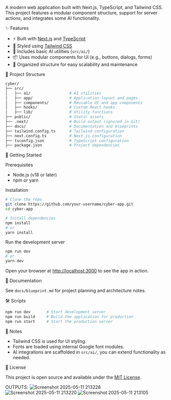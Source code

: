 A modern web application built with Next.js, TypeScript, and Tailwind CSS. This project features a modular component structure, support for server actions, and integrates some AI functionality.

✨ Features

- ⚡️ Built with [Next.js](https://nextjs.org/) and [TypeScript](https://www.typescriptlang.org/)
- 🎨 Styled using [Tailwind CSS](https://tailwindcss.com/)
- 🧠 Includes basic AI utilities (`src/ai/`)
- 📦 Uses modular components for UI (e.g., buttons, dialogs, forms)
- 📁 Organized structure for easy scalability and maintenance

📁 Project Structure

```bash
cyber/
├── src/
│   ├── ai/                 # AI utilities
│   ├── app/                # Application layout and pages
│   ├── components/         # Reusable UI and app components
│   ├── hooks/              # Custom React hooks
│   ├── lib/                # Utility functions
├── public/                 # Static assets
├── .next/                  # Build output (ignored in Git)
├── docs/                   # Documentation and blueprints
├── tailwind.config.ts      # Tailwind configuration
├── next.config.ts          # Next.js configuration
├── tsconfig.json           # TypeScript configuration
├── package.json            # Project dependencies
````
🚀 Getting Started

 Prerequisites

* Node.js (v18 or later)
* npm or yarn

 Installation

```bash
# Clone the repo
git clone https://github.com/your-username/cyber-app.git
cd cyber-app

# Install dependencies
npm install
# or
yarn install
```

 Run the development server

```bash
npm run dev
# or
yarn dev
```

Open your browser at [http://localhost:3000](http://localhost:3000) to see the app in action.

📄 Documentation

See `docs/blueprint.md` for project planning and architecture notes.

🛠 Scripts

```bash
npm run dev       # Start development server
npm run build     # Build the application for production
npm run start     # Start the production server
```

 📌 Notes

* Tailwind CSS is used for UI styling.
* Fonts are loaded using internal Google font modules.
* AI integrations are scaffolded in `src/ai/`, you can extend functionality as needed.

 📄 License

This project is open source and available under the [MIT License](LICENSE).

OUTPUTS:
![Screenshot 2025-05-11 213228](https://github.com/user-attachments/assets/4207b2a0-7754-4a64-a669-9f76723c6c66)
![Screenshot 2025-05-11 213220](https://github.com/user-attachments/assets/3196c02f-740d-4e2c-b2ea-0cfe8476612e)
![Screenshot 2025-05-11 213105](https://github.com/user-attachments/assets/64d25882-251a-426b-8fa2-bdc7d0c52a1b)


